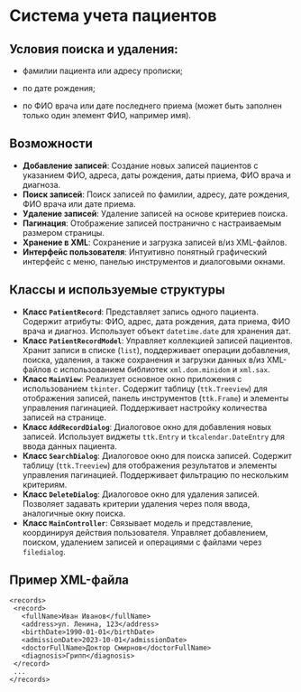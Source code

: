 # Система учета пациентов

## Условия поиска и удаления:

- фамилии пациента или адресу прописки;

- по дате рождения;

- по ФИО врача или дате последнего приема (может быть заполнен только один элемент ФИО, например имя).

## Возможности

- **Добавление записей**: Создание новых записей пациентов с указанием ФИО, адреса, даты рождения, даты приема, ФИО врача и диагноза.
- **Поиск записей**: Поиск записей по фамилии, адресу, дате рождения, ФИО врача или дате приема.
- **Удаление записей**: Удаление записей на основе критериев поиска.
- **Пагинация**: Отображение записей постранично с настраиваемым размером страницы.
- **Хранение в XML**: Сохранение и загрузка записей в/из XML-файлов.
- **Интерфейс пользователя**: Интуитивно понятный графический интерфейс с меню, панелью инструментов и диалоговыми окнами.

## Классы и используемые структуры

- **Класс `PatientRecord`**: Представляет запись одного пациента. Содержит атрибуты: ФИО, адрес, дата рождения, дата приема, ФИО врача и диагноз. Использует объект `datetime.date` для хранения дат.
- **Класс `PatientRecordModel`**: Управляет коллекцией записей пациентов. Хранит записи в списке (`list`), поддерживает операции добавления, поиска, удаления, а также сохранения и загрузки данных в/из XML-файлов с использованием библиотек `xml.dom.minidom` и `xml.sax`.
- **Класс `MainView`**: Реализует основное окно приложения с использованием `tkinter`. Содержит таблицу (`ttk.Treeview`) для отображения записей, панель инструментов (`ttk.Frame`) и элементы управления пагинацией. Поддерживает настройку количества записей на странице.
- **Класс `AddRecordDialog`**: Диалоговое окно для добавления новых записей. Использует виджеты `ttk.Entry` и `tkcalendar.DateEntry` для ввода данных пациента.
- **Класс `SearchDialog`**: Диалоговое окно для поиска записей. Содержит таблицу (`ttk.Treeview`) для отображения результатов и элементы управления пагинацией. Поддерживает фильтрацию по нескольким критериям.
- **Класс `DeleteDialog`**: Диалоговое окно для удаления записей. Позволяет задавать критерии удаления через поля ввода, аналогичные окну поиска.
- **Класс `MainController`**: Связывает модель и представление, координируя действия пользователя. Управляет добавлением, поиском, удалением записей и операциями с файлами через `filedialog`.
  
## Пример XML-файла
 ```
 <records>
  <record>
    <fullName>Иван Иванов</fullName>
    <address>ул. Ленина, 123</address>
    <birthDate>1990-01-01</birthDate>
    <admissionDate>2023-10-01</admissionDate>
    <doctorFullName>Доктор Смирнов</doctorFullName>
    <diagnosis>Грипп</diagnosis>
  </record>
  ...
</records>
```
